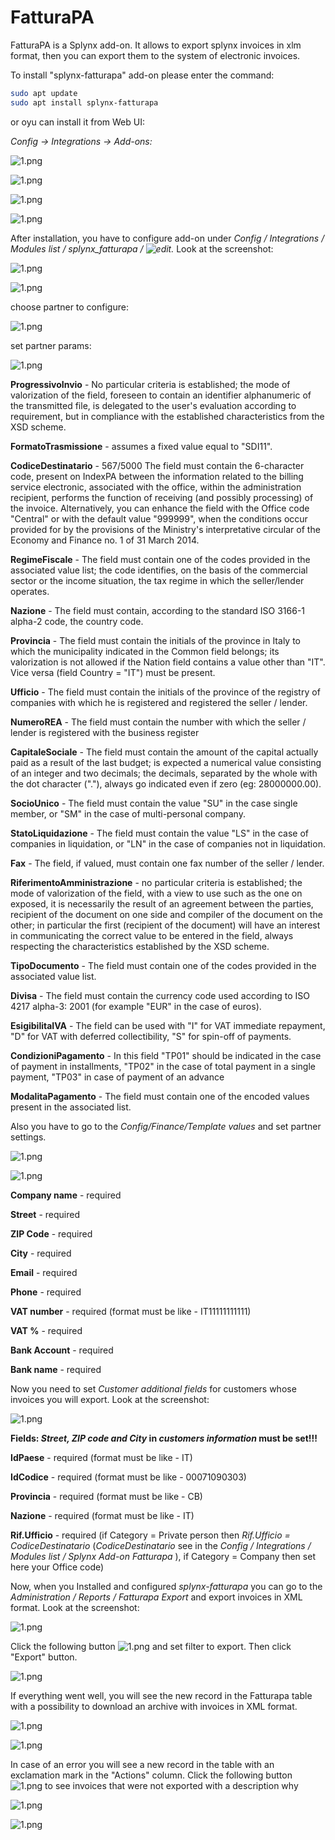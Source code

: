 FatturaPA
=========

FatturaPA is a Splynx add-on. It allows to export splynx invoices in xlm format, then you can export them to the system of electronic invoices.

To install "splynx-fatturapa" add-on please enter the command:

```bash
sudo apt update
sudo apt install splynx-fatturapa
```
or oyu can install it from Web UI:

*Config -> Integrations -> Add-ons:*

![1.png](0.png)

![1.png](1.png)

![1.png](3.png)

![1.png](4.png)

After installation, you have to configure add-on under _Config / Integrations / Modules list / splynx_fatturapa / ![edit](2.png)._
Look at the screenshot:

![1.png](5.png)

![1.png](6.png)

choose partner to configure:

![1.png](7.png)

set partner params:

![1.png](8.2.png)

**ProgressivoInvio** - No particular criteria is established; the mode of valorization of the field, foreseen to contain an identifier alphanumeric of the transmitted file, is delegated to the user's evaluation according to requirement, but in compliance with the established characteristics from the XSD scheme.

**FormatoTrasmissione** - assumes a fixed value equal to "SDI11".

**CodiceDestinatario** - 567/5000 The field must contain the 6-character code, present on IndexPA between the information related to the billing service electronic, associated with the office, within the administration recipient, performs the function of receiving (and possibly processing) of the invoice. Alternatively, you can enhance the field with the Office code "Central" or with the default value "999999", when the conditions occur provided for by the provisions of the Ministry's interpretative circular of the Economy and Finance no. 1 of 31 March 2014.


**RegimeFiscale** - The field must contain one of the codes provided in the associated value list; the code identifies, on the basis of the commercial sector or the income situation, the tax regime in which the seller/lender operates.

**Nazione** - The field must contain, according to the standard ISO 3166-1 alpha-2 code, the country code.

**Provincia** - The field must contain the initials of the province in Italy to which the municipality indicated in the Common field belongs; its valorization is not allowed if the Nation field   contains a value other than "IT". Vice versa (field Country = "IT") must be present.

**Ufficio** - The field must contain the initials of the province of the registry of companies with which he is registered and registered the seller / lender.

**NumeroREA** - The field must contain the number with which the seller / lender is registered with the business register

**CapitaleSociale** - The field must contain the amount of the capital actually paid as a result of the last budget; is expected a numerical value consisting of an integer and two decimals; the decimals, separated by the whole with the dot character ("."), always go indicated even if zero (eg: 28000000.00).

**SocioUnico** - The field must contain the value "SU" in the case single member, or "SM" in the case of multi-personal company.

**StatoLiquidazione** - The field must contain the value "LS" in the case of companies in liquidation, or "LN" in the case of companies not in liquidation.

**Fax** - The field, if valued, must contain one fax number of the seller / lender.

**RiferimentoAmministrazione** - no particular criteria is established; the mode of valorization of the field, with a view to use such as the one on exposed, it is necessarily the result of an agreement between the parties, recipient of the document on one side and compiler of the document on the other; in particular the first (recipient of the document) will have an interest in communicating the correct value to be entered in the field, always respecting the characteristics established by the XSD scheme.

**TipoDocumento** - The field must contain one of the codes provided in the associated value list.

**Divisa** - The field must contain the currency code used according to ISO 4217 alpha-3: 2001 (for example "EUR" in the case of euros).

**EsigibilitaIVA** - The field can be used with "I" for VAT immediate repayment, "D" for VAT with deferred collectibility, "S" for spin-off of payments.

**CondizioniPagamento** - In this field "TP01" should be indicated in the case of payment in installments, "TP02" in the case of total payment in a single payment, "TP03" in case of payment of an advance

**ModalitaPagamento** - The field must contain one of the encoded values present in the associated list.

Also you have to go to the *Config/Finance/Template values* and set partner settings.

![1.png](9.png)

![1.png](10.png)

**Company name** - required

**Street** - required

**ZIP Code** - required

**City** - required

**Email** - required

**Phone** - required

**VAT number** - required (format must be like - IT11111111111)

**VAT %** - required

**Bank Account** - required

**Bank name** - required

Now you need to set *Customer additional fields* for customers whose invoices you will export. Look at the screenshot:

![1.png](11.png)

**Fields: _Street, ZIP code and City_ in _customers information_ must be set!!!**

**IdPaese** - required  (format must be like - IT)

**IdCodice** - required (format must be like - 00071090303)

**Provincia** - required (format must be like - CB)

**Nazione** - required (format must be like - IT)

**Rif.Ufficio** - required (if Category = Private person then _Rif.Ufficio = CodiceDestinatario_ (_CodiceDestinatario_ see in the _Config / Integrations / Modules list / Splynx Add-on Fatturapa_
), if Category = Company then set here your Office code)

Now, when you Installed and configured _splynx-fatturapa_ you can go to the _Administration / Reports / Fatturapa Export_ and export invoices in XML format. Look at the screenshot:

![1.png](12.png)

Click the following button ![1.png](16.png) and set filter to export. Then click "Export" button.

![1.png](13.png)

If everything went well,  you will see the new record in the Fatturapa table with a possibility to download an archive with invoices in XML format.

![1.png](14.png)

![1.png](15.png)

In case of an error you will see a new record in the table with an exclamation mark in the "Actions" column. Click the following button ![1.png](17.png) to see invoices that were not exported with a description why

![1.png](18.png)

![1.png](19.png)

